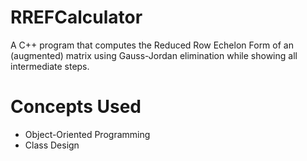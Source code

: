 # RREFCalculator
A C++ program that computes the Reduced Row Echelon Form of an (augmented) matrix using Gauss-Jordan elimination while showing all intermediate steps. 

# Concepts Used
- Object-Oriented Programming
- Class Design
